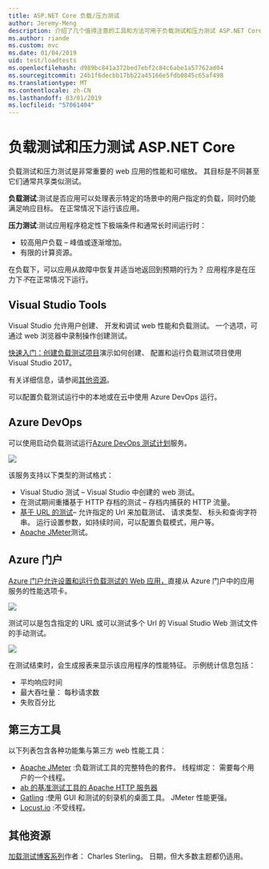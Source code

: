 ```yaml
---
title: ASP.NET Core 负载/压力测试
author: Jeremy-Meng
description: 介绍了几个值得注意的工具和方法可用于负载测试和压力测试 ASP.NET Core 应用。
ms.author: riande
ms.custom: mvc
ms.date: 01/04/2019
uid: test/loadtests
ms.openlocfilehash: d989bc841a372bed7ebf2c84c6abe1a57762ad04
ms.sourcegitcommit: 24b1f6decbb17bb22a45166e5fdb0845c65af498
ms.translationtype: MT
ms.contentlocale: zh-CN
ms.lasthandoff: 03/01/2019
ms.locfileid: "57061404"
---
```

# <a name="load-and-stress-testing-aspnet-core"></a>负载测试和压力测试 ASP.NET Core

负载测试和压力测试是非常重要的 web 应用的性能和可缩放。 其目标是不同甚至它们通常共享类似测试。

**负载测试**:测试是否应用可以处理表示特定的场景中的用户指定的负载，同时仍能满足响应目标。 在正常情况下运行该应用。

**压力测试**:测试应用程序稳定性下极端条件和通常长时间运行时：

* 较高用户负载 – 峰值或逐渐增加。
* 有限的计算资源。  

在负载下，可以应用从故障中恢复并适当地返回到预期的行为？ 应用程序是在压力下*不*在正常情况下运行。

## <a name="visual-studio-tools"></a>Visual Studio Tools

Visual Studio 允许用户创建、 开发和调试 web 性能和负载测试。 一个选项，可通过 web 浏览器中录制操作创建测试。

[快速入门：创建负载测试项目](/visualstudio/test/quickstart-create-a-load-test-project?view=vs-2017)演示如何创建、 配置和运行负载测试项目使用 Visual Studio 2017。

有关详细信息，请参阅[其他资源](#add)。

可以配置负载测试运行中的本地或在云中使用 Azure DevOps 运行。

## <a name="azure-devops"></a>Azure DevOps

可以使用启动负载测试运行[Azure DevOps 测试计划](/azure/devops/test/load-test/index?view=vsts)服务。

![](./load-tests/_static/azure-devops-load-test.png)

该服务支持以下类型的测试格式：

- Visual Studio 测试 – Visual Studio 中创建的 web 测试。
- 在测试期间重播基于 HTTP 存档的测试 – 存档内捕获的 HTTP 流量。
- [基于 URL 的测试](/azure/devops/test/load-test/get-started-simple-cloud-load-test?view=vsts)– 允许指定的 Url 来加载测试、 请求类型、 标头和查询字符串。 运行设置参数，如持续时间，可以配置负载模式，用户等。
- [Apache JMeter](https://jmeter.apache.org/)测试。

## <a name="azure-portal"></a>Azure 门户

[Azure 门户允许设置和运行负载测试的 Web 应用，](/azure/devops/test/load-test/app-service-web-app-performance-test?view=vsts)直接从 Azure 门户中的应用服务的性能选项卡。

![](./load-tests/_static/azure-appservice-perf-test.png)

测试可以是包含指定的 URL 或可以测试多个 Url 的 Visual Studio Web 测试文件的手动测试。

![](./load-tests/_static/azure-appservice-perf-test-config.png)

在测试结束时，会生成报表来显示该应用程序的性能特征。 示例统计信息包括：

- 平均响应时间
- 最大吞吐量： 每秒请求数
- 失败百分比

## <a name="third-party-tools"></a>第三方工具

以下列表包含各种功能集与第三方 web 性能工具：

- [Apache JMeter](https://jmeter.apache.org/) :负载测试工具的完整特色的套件。 线程绑定： 需要每个用户的一个线程。
- [ab 的基准测试工具的 Apache HTTP 服务器](https://httpd.apache.org/docs/2.4/programs/ab.html)
- [Gatling](https://gatling.io/) :使用 GUI 和测试的刻录机的桌面工具。 JMeter 性能更强。
- [Locust.io](https://locust.io/) :不受线程。

<a name="add"></a>
## <a name="additional-resources"></a>其他资源

[加载测试博客系列](https://blogs.msdn.microsoft.com/charles_sterling/2015/06/01/load-test-series-part-i-creating-web-performance-tests-for-a-load-test/)作者： Charles Sterling。 日期，但大多数主题都仍适用。
